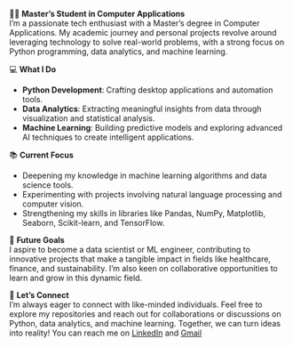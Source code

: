 👨‍🎓 **Master’s Student in Computer Applications**  
I’m a passionate tech enthusiast with  a Master’s degree in Computer Applications. My academic journey and personal projects revolve around leveraging technology to solve real-world problems, with a strong focus on Python programming, data analytics, and machine learning.  

💻 **What I Do**  
- **Python Development**: Crafting desktop applications and automation tools.  
- **Data Analytics**: Extracting meaningful insights from data through visualization and statistical analysis.  
- **Machine Learning**: Building predictive models and exploring advanced AI techniques to create intelligent applications.  

📚 **Current Focus**  
- Deepening my knowledge in machine learning algorithms and data science tools.  
- Experimenting with projects involving natural language processing and computer vision.  
- Strengthening my skills in libraries like Pandas, NumPy, Matplotlib, Seaborn, Scikit-learn, and TensorFlow.  

🚀 **Future Goals**  
I aspire to become a data scientist or ML engineer, contributing to innovative projects that make a tangible impact in fields like healthcare, finance, and sustainability. I’m also keen on collaborative opportunities to learn and grow in this dynamic field.  

🌟 **Let’s Connect**  
I’m always eager to connect with like-minded individuals. Feel free to explore my repositories and reach out for collaborations or discussions on Python, data analytics, and machine learning. Together, we can turn ideas into reality! You can reach me on [LinkedIn](https://www.linkedin.com/in/altar-ravi/) and [Gmail](https://altarravik@gmail.com)


<!---
Violet-Quinn/Violet-Quinn is a ✨ special ✨ repository because its `README.md` (this file) appears on your GitHub profile.
You can click the Preview link to take a look at your changes.
--->
